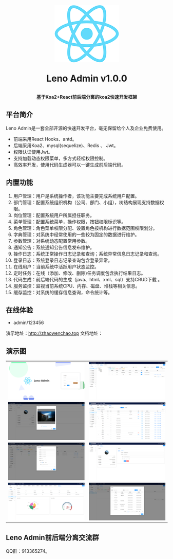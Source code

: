 <p align="center">
	<img alt="logo" src="/remdme-show-imgs/logo.png">
</p>
<h1 align="center" style="margin: 30px 0 30px; font-weight: bold;">Leno Admin v1.0.0</h1>
<h4 align="center">基于Koa2+React前后端分离的koa2快速开发框架</h4>

## 平台简介

Leno Admin是一套全部开源的快速开发平台，毫无保留给个人及企业免费使用。

* 前端采用React Hooks、antd。
* 后端采用Koa2、mysql(sequelize)、Redis 、 Jwt。
* 权限认证使用Jwt。
* 支持加载动态权限菜单，多方式轻松权限控制。
* 高效率开发，使用代码生成器可以一键生成前后端代码。

## 内置功能

1.  用户管理：用户是系统操作者，该功能主要完成系统用户配置。
2.  部门管理：配置系统组织机构（公司、部门、小组），树结构展现支持数据权限。
3.  岗位管理：配置系统用户所属担任职务。
4.  菜单管理：配置系统菜单，操作权限，按钮权限标识等。
5.  角色管理：角色菜单权限分配、设置角色按机构进行数据范围权限划分。
6.  字典管理：对系统中经常使用的一些较为固定的数据进行维护。
7.  参数管理：对系统动态配置常用参数。
8.  通知公告：系统通知公告信息发布维护。
9.  操作日志：系统正常操作日志记录和查询；系统异常信息日志记录和查询。
10. 登录日志：系统登录日志记录查询包含登录异常。
11. 在线用户：当前系统中活跃用户状态监控。
12. 定时任务：在线（添加、修改、删除)任务调度包含执行结果日志。
13. 代码生成：前后端代码的生成（java、html、xml、sql）支持CRUD下载 。
15. 服务监控：监视当前系统CPU、内存、磁盘、堆栈等相关信息。
16. 缓存监控：对系统的缓存信息查询，命令统计等。

## 在线体验

- admin/123456  

演示地址：http://zhaowenchao.top 
文档地址：

## 演示图

<table>
    <tr>
        <td><img style='' src="/remdme-show-imgs/login.png"/></td>
        <td><img src="/remdme-show-imgs/user.png"/></td>
    </tr>
    <tr>
        <td><img src="/remdme-show-imgs/edit-avatar.png"/></td>
        <td><img src="/remdme-show-imgs/menu.png"/></td>
    </tr>
    <tr>
        <td><img src="/remdme-show-imgs/dict.png"/></td>
        <td><img src="/remdme-show-imgs/profile.png"/></td>
    </tr>
	<tr>
        <td><img src="/remdme-show-imgs/reids.png"/></td>
        <td><img src="/remdme-show-imgs/gen.png"/></td>
    </tr>	 
</table>


## Leno Admin前后端分离交流群

QQ群：913365274。